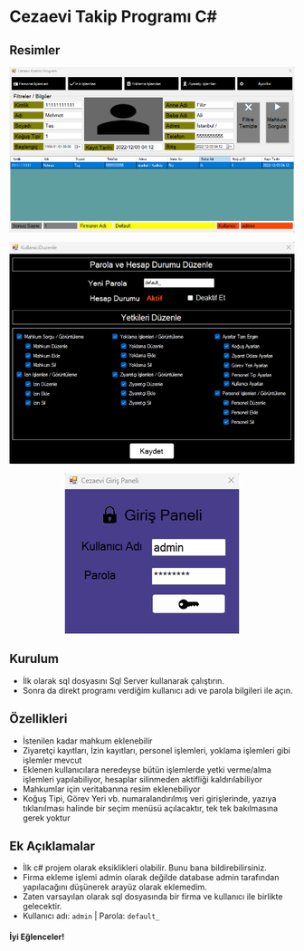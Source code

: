 # Cezaevi Takip Programı C#

## Resimler

<p align="center">
  <img src="https://github.com/kompulsif/CezaeviTakipProgrami/blob/main/ReadmeImages/anabolum.png">
</p>
<p align="center">
  <img src="https://github.com/kompulsif/CezaeviTakipProgrami/blob/main/ReadmeImages/kullanici_ayarlari.png">
</p>
<p align="center">
<img src="https://github.com/kompulsif/CezaeviTakipProgrami/blob/main/ReadmeImages/giris.png">
</p>

## Kurulum
* İlk olarak sql dosyasını Sql Server kullanarak çalıştırın.
* Sonra da direkt programı verdiğim kullanıcı adı ve parola bilgileri ile açın.

## Özellikleri
* İstenilen kadar mahkum eklenebilir
* Ziyaretçi kayıtları, İzin kayıtları, personel işlemleri, yoklama işlemleri gibi işlemler mevcut
* Eklenen kullanıcılara neredeyse bütün işlemlerde yetki verme/alma işlemleri yapılabiliyor, hesaplar silinmeden aktifliği kaldırılabiliyor
* Mahkumlar için veritabanına resim eklenebiliyor
* Koğuş Tipi, Görev Yeri vb. numaralandırılmış veri girişlerinde, yazıya tıklanılması halinde bir seçim menüsü açılacaktır, tek tek bakılmasına gerek yoktur

## Ek Açıklamalar
* İlk c# projem olarak eksiklikleri olabilir. Bunu bana bildirebilirsiniz.
* Firma ekleme işlemi admin olarak değilde database admin tarafından yapılacağını düşünerek arayüz olarak eklemedim.
* Zaten varsayılan olarak sql dosyasında bir firma ve kullanıcı ile birlikte gelecektir.
* Kullanıcı adı: `admin` | Parola: `default_`

#### İyi Eğlenceler!
